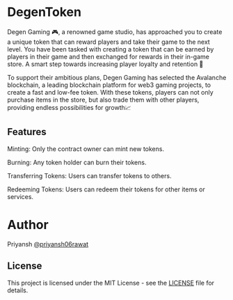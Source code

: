 # DegenToken
Degen Gaming 🎮, a renowned game studio, has approached you to create a unique token that can reward players and take their game to the next level. You have been tasked with creating a token that can be earned by players in their game and then exchanged for rewards in their in-game store. A smart step towards increasing player loyalty and retention 🧠

To support their ambitious plans, Degen Gaming has selected the Avalanche blockchain, a leading blockchain platform for web3 gaming projects, to create a fast and low-fee token. With these tokens, players can not only purchase items in the store, but also trade them with other players, providing endless possibilities for growth📈

## Features
Minting: Only the contract owner can mint new tokens.

Burning: Any token holder can burn their tokens.

Transferring Tokens: Users can transfer tokens to others.

Redeeming Tokens: Users can redeem their tokens for other items or services.
# Author
Priyansh [@priyansh06rawat](https://github.com/priyansh06rawat)

## License

This project is licensed under the MIT License - see the [LICENSE](LICENSE) file for details.
